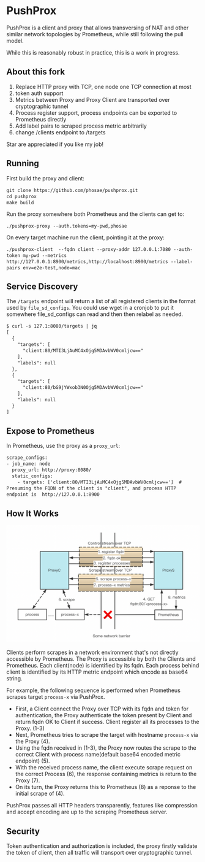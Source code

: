 # PushProx

PushProx is a client and proxy that allows transversing of NAT and other
similar network topologies by Prometheus, while still following the pull model.

While this is reasonably robust in practice, this is a work in progress.

## About this fork
1. Replace HTTP proxy with TCP, one node one TCP connection at most
2. token auth support
3. Metrics between Proxy and Proxy Client are transported over cryptographic tunnel 
4. Process register support, process endpoints can be exported to Prometheus directly
5. Add label pairs to scraped process metric arbitrarily
6. change /clients endpoint to /targets

Star are appreciated if you like my job!

## Running

First build the proxy and client:

```
git clone https://github.com/phosae/pushprox.git
cd pushprox
make build
```

Run the proxy somewhere both Prometheus and the clients can get to:

```
./pushprox-proxy --auth.tokens=my-pwd,phosae
```

On every target machine run the client, pointing it at the proxy:
```
./pushprox-client  --fqdn client --proxy-addr 127.0.0.1:7080 --auth-token my-pwd --metrics http://127.0.0.1:8900/metrics,http://localhost:8900/metrics --label-pairs env=e2e-test,node=mac
```

## Service Discovery

The `/targets` endpoint will return a list of all registered clients in the format
used by `file_sd_configs`. You could use wget in a cronjob to put it somewhere
file\_sd\_configs can read and then then relabel as needed.

```shell
$ curl -s 127.1:8080/targets | jq
[
  {
    "targets": [
      "client:80/MTI3LjAuMC4xOjg5MDAvbWV0cmljcw=="
    ],
    "labels": null
  },
  {
    "targets": [
      "client:80/bG9jYWxob3N0Ojg5MDAvbWV0cmljcw=="
    ],
    "labels": null
  }
]
```

## Expose to Prometheus

In Prometheus, use the proxy as a `proxy_url`:

```
scrape_configs:
- job_name: node
  proxy_url: http://proxy:8080/
  static_configs:
    - targets: ['client:80/MTI3LjAuMC4xOjg5MDAvbWV0cmljcw==']  # Presuming the FQDN of the client is "client", and process HTTP endpoint is  http://127.0.0.1:8900
```

## How It Works

![Sequence diagram](./docs/sequence.png)

Clients perform scrapes in a network environment that's not directly accessible by Prometheus. 
The Proxy is accessible by both the Clients and Prometheus.
Each client(node) is identified by its fqdn.
Each process behind client is identified by its HTTP metric endpoint which encode as base64 string.

For example, the following sequence is performed when Prometheus scrapes target `process-x` via PushProx.
- First, a Client connect the Proxy over TCP with its fqdn and token for authentication, the Proxy authenticate the token present by Client and return fqdn OK to Client if success.
Client register all its processes to the Proxy. (1-3)
- Next, Prometheus tries to scrape the target with hostname `process-x` via the Proxy (4).
- Using the fqdn received in (1-3),  the Proxy now routes the scrape to the correct Client with process name(default base64 encoded metric endpoint) (5).
- With the received process name, the client execute scrape request on the correct Process (6), the response containing metrics is return to the Proxy (7). 
- On its turn, the Proxy returns this to Prometheus (8) as a reponse to the initial scrape of (4).

PushProx passes all HTTP headers transparently, features like compression and accept encoding are up to the scraping Prometheus server.

## Security

Token authentication and authorization is included, the proxy firstly validate the token of client, then all traffic will transport over cryptographic tunnel.
